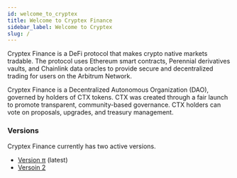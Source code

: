 ```yaml
---
id: welcome_to_cryptex
title: Welcome to Cryptex Finance
sidebar_label: Welcome to Cryptex
slug: /
---
```


Cryptex Finance is a DeFi protocol that makes crypto native markets tradable.
The protocol uses Ethereum smart contracts, Perennial derivatives vaults, and Chainlink data oracles to provide secure and decentralized trading for users on the Arbitrum Network.

Cryptex Finance is a Decentralized Autonomous Organization (DAO),
governed by holders of CTX tokens.
CTX was created through a fair launch to promote transparent, community-based governance.
CTX holders can vote on proposals, upgrades, and treasury management.

### Versions

Cryptex Finance currently has two active versions.
 - [Version π](pi/intro) (latest) 
 - [Versoin 2](v2/intro)
